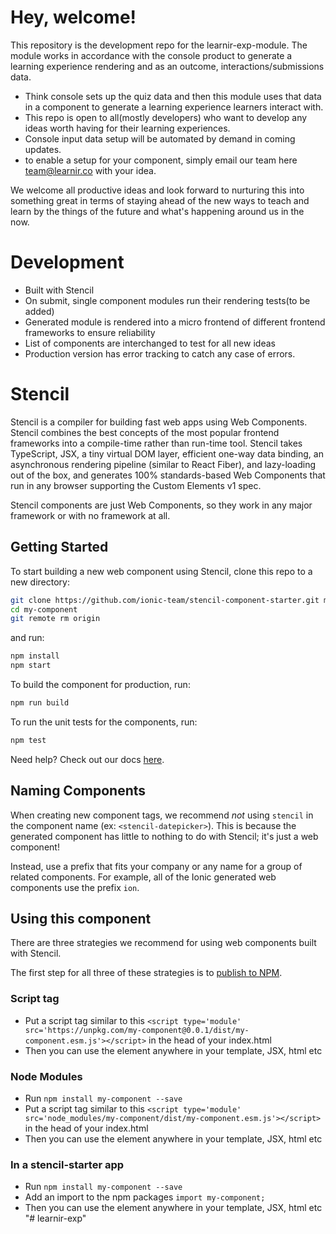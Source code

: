 # Hey, welcome!
This repository is the development repo for the learnir-exp-module. The module works in accordance with the console product to generate a learning experience rendering and as an outcome, interactions/submissions data.
- Think console sets up the quiz data and then this module uses that data in a component to generate a learning experience learners interact with.
- This repo is open to all(mostly developers) who want to develop any ideas worth having for their learning experiences.
- Console input data setup will be automated by demand in coming updates.
- to enable a setup for your component, simply email our team here team@learnir.co with your idea.


We welcome all productive ideas and look forward to nurturing this into something great in terms of staying ahead of the new ways to teach and learn by the things of the future and what's happening around us in the now.


# Development
- Built with Stencil 
- On submit, single component modules run their rendering tests(to be added)
- Generated module is rendered into a micro frontend of different frontend frameworks to ensure reliability
- List of components are interchanged to test for all new ideas
- Production version has error tracking to catch any case of errors.


# Stencil
Stencil is a compiler for building fast web apps using Web Components.
Stencil combines the best concepts of the most popular frontend frameworks into a compile-time rather than run-time tool.  Stencil takes TypeScript, JSX, a tiny virtual DOM layer, efficient one-way data binding, an asynchronous rendering pipeline (similar to React Fiber), and lazy-loading out of the box, and generates 100% standards-based Web Components that run in any browser supporting the Custom Elements v1 spec.

Stencil components are just Web Components, so they work in any major framework or with no framework at all.

## Getting Started

To start building a new web component using Stencil, clone this repo to a new directory:

```bash
git clone https://github.com/ionic-team/stencil-component-starter.git my-component
cd my-component
git remote rm origin
```

and run:

```bash
npm install
npm start
```

To build the component for production, run:

```bash
npm run build
```

To run the unit tests for the components, run:

```bash
npm test
```

Need help? Check out our docs [here](https://stenciljs.com/docs/my-first-component).


## Naming Components

When creating new component tags, we recommend _not_ using `stencil` in the component name (ex: `<stencil-datepicker>`). This is because the generated component has little to nothing to do with Stencil; it's just a web component!

Instead, use a prefix that fits your company or any name for a group of related components. For example, all of the Ionic generated web components use the prefix `ion`.


## Using this component

There are three strategies we recommend for using web components built with Stencil.

The first step for all three of these strategies is to [publish to NPM](https://docs.npmjs.com/getting-started/publishing-npm-packages).

### Script tag

- Put a script tag similar to this `<script type='module' src='https://unpkg.com/my-component@0.0.1/dist/my-component.esm.js'></script>` in the head of your index.html
- Then you can use the element anywhere in your template, JSX, html etc

### Node Modules
- Run `npm install my-component --save`
- Put a script tag similar to this `<script type='module' src='node_modules/my-component/dist/my-component.esm.js'></script>` in the head of your index.html
- Then you can use the element anywhere in your template, JSX, html etc

### In a stencil-starter app
- Run `npm install my-component --save`
- Add an import to the npm packages `import my-component;`
- Then you can use the element anywhere in your template, JSX, html etc
"# learnir-exp" 
